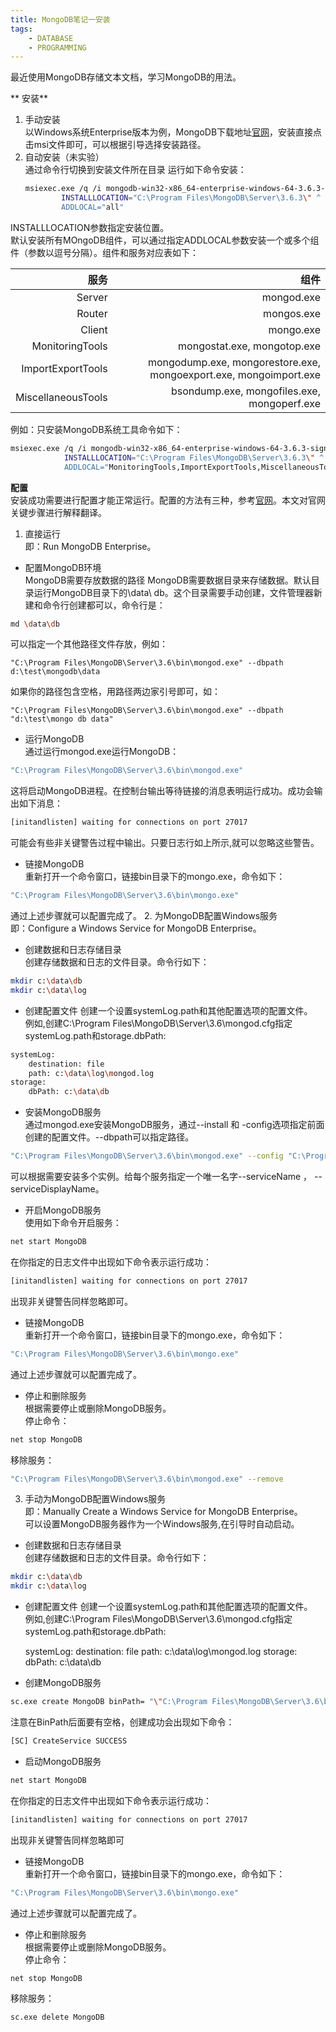 ```yaml
---
title: MongoDB笔记一安装 		
tags:  	
    - DATABASE
    - PROGRAMMING
---
```

最近使用MongoDB存储文本文档，学习MongoDB的用法。        
		
<!--more-->
** 安装**  
1. 手动安装     
以Windows系统Enterprise版本为例，MongoDB下载地址[官网](https://www.mongodb.com/download-center?jmp=nav#enterprise)，安装直接点击msi文件即可，可以根据引导选择安装路径。  
2. 自动安装（未实验）     
通过命令行切换到安装文件所在目录
运行如下命令安装：
    ``` bash        
    msiexec.exe /q /i mongodb-win32-x86_64-enterprise-windows-64-3.6.3-signed.msi ^
            INSTALLLOCATION="C:\Program Files\MongoDB\Server\3.6.3\" ^
            ADDLOCAL="all"		
    ```

INSTALLLOCATION参数指定安装位置。	
默认安装所有MOngoDB组件，可以通过指定ADDLOCAL参数安装一个或多个组件（参数以逗号分隔）。组件和服务对应表如下：  		

服务|组件
-----------:|--------:
Server|mongod.exe
Router|mongos.exe
Client	|mongo.exe
MonitoringTools|mongostat.exe, mongotop.exe
ImportExportTools|mongodump.exe, mongorestore.exe, mongoexport.exe, mongoimport.exe
MiscellaneousTools|bsondump.exe, mongofiles.exe, mongoperf.exe 
			
例如：只安装MongoDB系统工具命令如下：   
    
``` bash
msiexec.exe /q /i mongodb-win32-x86_64-enterprise-windows-64-3.6.3-signed.msi ^
            INSTALLLOCATION="C:\Program Files\MongoDB\Server\3.6.3\" ^
            ADDLOCAL="MonitoringTools,ImportExportTools,MiscellaneousTools"
```

**配置**      
安装成功需要进行配置才能正常运行。配置的方法有三种，参考[官网](https://docs.mongodb.com/manual/tutorial/install-mongodb-enterprise-on-windows/)。本文对官网关键步骤进行解释翻译。
1.  直接运行  
即：Run MongoDB Enterprise。
*   配置MongoDB环境  
MongoDB需要存放数据的路径
MongoDB需要数据目录来存储数据。默认目录运行MongoDB目录下的\data\ db。这个目录需要手动创建，文件管理器新建和命令行创建都可以，命令行是：
    
``` bash
md \data\db
```

可以指定一个其他路径文件存放，例如：	


	"C:\Program Files\MongoDB\Server\3.6\bin\mongod.exe" --dbpath d:\test\mongodb\data
	

如果你的路径包含空格，用路径两边家引号即可，如：	


	"C:\Program Files\MongoDB\Server\3.6\bin\mongod.exe" --dbpath "d:\test\mongo db data"
		

* 运行MongoDB  
通过运行mongod.exe运行MongoDB：			

``` bash
"C:\Program Files\MongoDB\Server\3.6\bin\mongod.exe"
```

这将启动MongoDB进程。在控制台输出等待链接的消息表明运行成功。成功会输出如下消息：
    
``` bash
[initandlisten] waiting for connections on port 27017
```

可能会有些非关键警告过程中输出。只要日志行如上所示,就可以忽略这些警告。
       
*   链接MongoDB  
重新打开一个命令窗口，链接bin目录下的mongo.exe，命令如下：
    
``` bash
"C:\Program Files\MongoDB\Server\3.6\bin\mongo.exe"
```

通过上述步骤就可以配置完成了。
2.  为MongoDB配置Windows服务          
即：Configure a Windows Service for MongoDB Enterprise。
*   创建数据和日志存储目录      
创建存储数据和日志的文件目录。命令行如下：
    
``` bash
mkdir c:\data\db
mkdir c:\data\log
```

*  创建配置文件
创建一个设置systemLog.path和其他配置选项的配置文件。    
例如,创建C:\Program Files\MongoDB\Server\3.6\mongod.cfg指定 systemLog.path和storage.dbPath:
    
``` bash
systemLog:
    destination: file
    path: c:\data\log\mongod.log
storage:
    dbPath: c:\data\db
```

*   安装MongoDB服务     
通过mongod.exe安装MongoDB服务，通过--install 和 -config选项指定前面创建的配置文件。--dbpath可以指定路径。
    
``` bash
"C:\Program Files\MongoDB\Server\3.6\bin\mongod.exe" --config "C:\Program Files\MongoDB\Server\3.6\mongod.cfg" --install
```

可以根据需要安装多个实例。给每个服务指定一个唯一名字--serviceName ， --serviceDisplayName。
* 开启MongoDB服务  
使用如下命令开启服务：
    
``` bash
net start MongoDB
```

在你指定的日志文件中出现如下命令表示运行成功：
    
``` bash
[initandlisten] waiting for connections on port 27017
```

出现非关键警告同样忽略即可。
* 链接MongoDB   
重新打开一个命令窗口，链接bin目录下的mongo.exe，命令如下：

``` bash
"C:\Program Files\MongoDB\Server\3.6\bin\mongo.exe"
```

通过上述步骤就可以配置完成了。
*   停止和删除服务  
根据需要停止或删除MongoDB服务。         
停止命令：  

``` bash
net stop MongoDB
```

移除服务：  

``` bash
"C:\Program Files\MongoDB\Server\3.6\bin\mongod.exe" --remove
```

3.  手动为MongoDB配置Windows服务    
即：Manually Create a Windows Service for MongoDB Enterprise。  
可以设置MongoDB服务器作为一个Windows服务,在引导时自动启动。
*   创建数据和日志存储目录      
创建存储数据和日志的文件目录。命令行如下：
    
``` bash
mkdir c:\data\db
mkdir c:\data\log
```

*  创建配置文件
创建一个设置systemLog.path和其他配置选项的配置文件。    
例如,创建C:\Program Files\MongoDB\Server\3.6\mongod.cfg指定 systemLog.path和storage.dbPath:
    

	systemLog:
    	destination: file
    	path: c:\data\log\mongod.log
	storage:
    	dbPath: c:\data\db


* 创建MongoDB服务

``` bash
sc.exe create MongoDB binPath= "\"C:\Program Files\MongoDB\Server\3.6\bin\mongod.exe\" --service --config=\"C:\Program Files\MongoDB\Server\3.6\mongod.cfg\"" DisplayName= "MongoDB" start= "auto"
```

注意在BinPath后面要有空格，创建成功会出现如下命令：
    
``` bash
[SC] CreateService SUCCESS
```

* 启动MongoDB服务   
    
``` bash
net start MongoDB
```

在你指定的日志文件中出现如下命令表示运行成功：
    
``` bash
[initandlisten] waiting for connections on port 27017
```

出现非关键警告同样忽略即可
*  链接MongoDB  
重新打开一个命令窗口，链接bin目录下的mongo.exe，命令如下：
    
``` bash
"C:\Program Files\MongoDB\Server\3.6\bin\mongo.exe"
```

通过上述步骤就可以配置完成了。
*   停止和删除服务  
根据需要停止或删除MongoDB服务。     
    停止命令：  
    
``` bash
net stop MongoDB
```

移除服务：  
    
```
sc.exe delete MongoDB
```